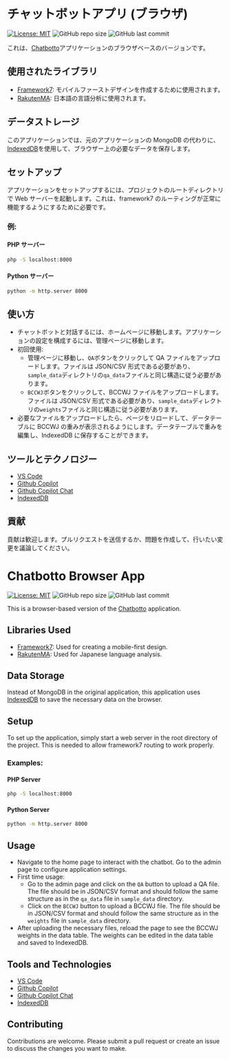 # チャットボットアプリ (ブラウザ)

[![License: MIT](https://img.shields.io/badge/License-MIT-yellow.svg)](https://opensource.org/licenses/MIT) ![GitHub repo size](https://img.shields.io/github/repo-size/Sherbieny/chatbot-browser-app) ![GitHub last commit](https://img.shields.io/github/last-commit/Sherbieny/chatbot-browser-app)

これは、[Chatbotto](https://github.com/Sherbieny/chatbotto)アプリケーションのブラウザベースのバージョンです。

## 使用されたライブラリ

- [Framework7](https://framework7.io/): モバイルファーストデザインを作成するために使用されます。
- [RakutenMA](https://github.com/rakuten-nlp/rakutenma): 日本語の言語分析に使用されます。

## データストレージ

このアプリケーションでは、元のアプリケーションの MongoDB の代わりに、[IndexedDB](https://developer.mozilla.org/en-US/docs/Web/API/IndexedDB_API)を使用して、ブラウザー上の必要なデータを保存します。

## セットアップ

アプリケーションをセットアップするには、プロジェクトのルートディレクトリで Web サーバーを起動します。これは、framework7 のルーティングが正常に機能するようにするために必要です。

### 例:

#### PHP サーバー

```bash
php -S localhost:8000
```

#### Python サーバー

```bash
python -m http.server 8000
```

## 使い方

- チャットボットと対話するには、ホームページに移動します。アプリケーションの設定を構成するには、管理ページに移動します。
- 初回使用:
  - 管理ページに移動し、`QA`ボタンをクリックして QA ファイルをアップロードします。ファイルは JSON/CSV 形式である必要があり、`sample_data`ディレクトリの`qa_data`ファイルと同じ構造に従う必要があります。
  - `BCCWJ`ボタンをクリックして、BCCWJ ファイルをアップロードします。ファイルは JSON/CSV 形式である必要があり、`sample_data`ディレクトリの`weights`ファイルと同じ構造に従う必要があります。
- 必要なファイルをアップロードしたら、ページをリロードして、データテーブルに BCCWJ の重みが表示されるようにします。データテーブルで重みを編集し、IndexedDB に保存することができます。

## ツールとテクノロジー

- [VS Code](https://code.visualstudio.com/)
- [Github Copilot](https://copilot.github.com/)
- [Github Copilot Chat](https://marketplace.visualstudio.com/items?itemName=GitHub.copilot-chat)
- [IndexedDB](https://developer.mozilla.org/en-US/docs/Web/API/IndexedDB_API)

## 貢献

貢献は歓迎します。プルリクエストを送信するか、問題を作成して、行いたい変更を議論してください。

# Chatbotto Browser App

[![License: MIT](https://img.shields.io/badge/License-MIT-yellow.svg)](https://opensource.org/licenses/MIT) ![GitHub repo size](https://img.shields.io/github/repo-size/Sherbieny/chatbot-browser-app) ![GitHub last commit](https://img.shields.io/github/last-commit/Sherbieny/chatbot-browser-app)

This is a browser-based version of the [Chatbotto](https://github.com/Sherbieny/chatbotto) application.

## Libraries Used

- [Framework7](https://framework7.io/): Used for creating a mobile-first design.
- [RakutenMA](https://github.com/rakuten-nlp/rakutenma): Used for Japanese language analysis.

## Data Storage

Instead of MongoDB in the original application, this application uses [IndexedDB](https://developer.mozilla.org/en-US/docs/Web/API/IndexedDB_API) to save the necessary data on the browser.

## Setup

To set up the application, simply start a web server in the root directory of the project. This is needed to allow framework7 routing to work properly.

### Examples:

#### PHP Server

```bash
php -S localhost:8000
```

#### Python Server

```bash
python -m http.server 8000
```

## Usage

- Navigate to the home page to interact with the chatbot. Go to the admin page to configure application settings.
- First time usage:
  - Go to the admin page and click on the `QA` button to upload a QA file. The file should be in JSON/CSV format and should follow the same structure as in the `qa_data` file in `sample_data` directory.
  - Click on the `BCCWJ` button to upload a BCCWJ file. The file should be in JSON/CSV format and should follow the same structure as in the `weights` file in `sample_data` directory.
- After uploading the necessary files, reload the page to see the BCCWJ weights in the data table. The weights can be edited in the data table and saved to IndexedDB.

## Tools and Technologies

- [VS Code](https://code.visualstudio.com/)
- [Github Copilot](https://copilot.github.com/)
- [Github Copilot Chat](https://marketplace.visualstudio.com/items?itemName=GitHub.copilot-chat)
- [IndexedDB](https://developer.mozilla.org/en-US/docs/Web/API/IndexedDB_API)

## Contributing

Contributions are welcome. Please submit a pull request or create an issue to discuss the changes you want to make.

